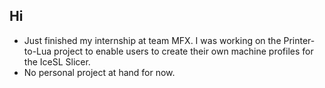 ## Hi
- Just finished my internship at team MFX. I was working on the Printer-to-Lua project to enable users to create their own machine profiles for the IceSL Slicer.
- No personal project at hand for now. 
